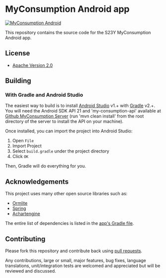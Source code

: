 # MyConsumption Android app

[![MyConsumption Android](https://dl.dropboxusercontent.com/u/22987083/banner-myconsumption-android%20v2.png)](http://s23y.org)

This repository contains the source code for the S23Y MyConsumption Android app.

## License

* [Apache Version 2.0](http://www.apache.org/licenses/LICENSE-2.0.html)

## Building

### With Gradle and Android Studio

The easiest way to build is to install [Android Studio](https://developer.android.com/sdk/index.html) v1.+
with [Gradle](https://www.gradle.org/) v2.+. You will need the Android SDK API 21 and 'my-consumption-api' available at [Github MyConsumption Server](https://github.com/S23Y/myconsumption-server/) (run 'mvn clean install' from the root directory of the server to install the API on your machine).

Once installed, you can import the project into Android Studio:

1. Open `File`
2. Import Project
3. Select `build.gradle` under the project directory
4. Click `OK`

Then, Gradle will do everything for you.

## Acknowledgements

This project uses many other open source libraries such as:

* [Ormlite](https://github.com/j256/ormlite-android)
* [Spring](https://github.com/spring-projects/spring-framework)
* [Achartengine](https://code.google.com/p/achartengine/)

The entire list of dependencies
is listed in the [app's Gradle file](https://github.com/S23Y/myconsumption-android/blob/master/app/build.gradle).

## Contributing

Please fork this repository and contribute back using
[pull requests](https://github.com/S23Y/myconsumption-android/pulls).

Any contributions, large or small, major features, bug fixes, language translations, 
unit/integration tests are welcomed and appreciated
but will be reviewed and discussed.
